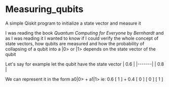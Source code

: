 # Measuring_qubits
A simple Qiskit program to initialize a state vector and measure it

I was reading the book *Quantum Computing for Everyone* by *Bernhardt* and as I was reading it I wanted to know if I could verify the whole concept of state vectors, how qubits are measured and how the probability of collapsing of a qubit into a |0> or |1> depends on the state vector of the qubit

Let's say for example let the qubit have the state vector 
| 0.6   |
|-------|
| 0.8   |

We can represent it in the form a0|0> + a1|1>
ie:    0.6 [ 1 ]   +   0.4 [ 0 ]
           [ 0 ]           [ 1 ]
